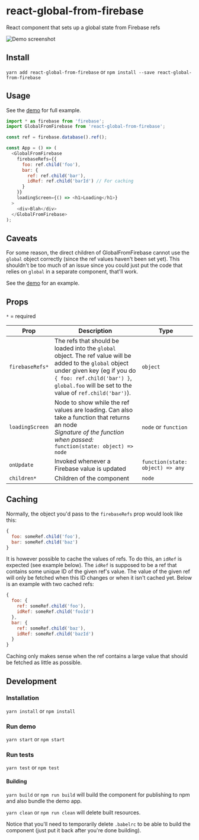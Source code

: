# react-global-from-firebase
React component that sets up a global state from Firebase refs

![Demo screenshot](https://github.com/rafaelklaessen/react-global-from-firebase/raw/master/screenshots/screenshot.png "Screenshot of the demo")

## Install
`yarn add react-global-from-firebase` or `npm install --save react-global-from-firebase`

## Usage
See the [demo](https://github.com/rafaelklaessen/react-global-from-firebase/tree/master/demo/src) for full example.

```javascript
import * as firebase from 'firebase';
import GlobalFromFirebase from 'react-global-from-firebase';

const ref = firebase.database().ref();

const App = () => (
  <GlobalFromFirebase
    firebaseRefs={{
      foo: ref.child('foo'),
      bar: {
        ref: ref.child('bar'),
        idRef: ref.child('barId') // For caching
      }
    }}
    loadingScreen={() => <h1>Loading</h1>}
  >
    <div>Blah</div>
  </GlobalFromFirebase>
);
```

## Caveats
For some reason, the direct children of GlobalFromFirebase cannot use the `global` object correctly (since the ref values haven't been set yet). This shouldn't be too much of an issue since you could just put the code that relies on `global` in a separate component, that'll work.

See the [demo](https://github.com/rafaelklaessen/react-global-from-firebase/tree/master/demo/src) for an example.

## Props
`*` = required

Prop | Description | Type
---- | ----------- | ----
`firebaseRefs*` | The refs that should be loaded into the `global` object. The ref value will be added to the `global` object under given key (eg if you do `{ foo: ref.child('bar') }`, `global.foo` will be set to the value of `ref.child('bar')`). | `object`
`loadingScreen` | Node to show while the ref values are loading. Can also take a function that returns an node <br> *Signature of the function when passed:* <br> `function(state: object) => node` | `node` or `function`
`onUpdate` | Invoked whenever a Firebase value is updated | `function(state: object) => any`
`children*` | Children of the component | `node`

## Caching
Normally, the object you'd pass to the `firebaseRefs` prop would look like this:
```javascript
{
  foo: someRef.child('foo'),
  bar: someRef.child('baz')
}
```
It is however possible to cache the values of refs. To do this, an `idRef` is expected (see example below). The `idRef` is supposed to be a ref that contains some unique ID of the given ref's value. The value of the given ref will only be fetched when this ID changes or when it isn't cached yet. Below is an example with two cached refs:
```javascript
{
  foo: {
    ref: someRef.child('foo'),
    idRef: someRef.child('fooId')
  },
  bar: {
    ref: someRef.child('baz'),
    idRef: someRef.child('bazId')
  }
}
```
Caching only makes sense when the ref contains a large value that should be fetched as little as possible.

## Development
### Installation
`yarn install` or `npm install`

### Run demo
`yarn start` or `npm start`

### Run tests
`yarn test` or `npm test`

#### Building
`yarn build` or `npm run build` will build the component for publishing to npm and also bundle the demo app.

`yarn clean` or `npm run clean` will delete built resources.

Notice that you'll need to temporarily delete `.babelrc` to be able to build the component (just put it back after you're done building).
